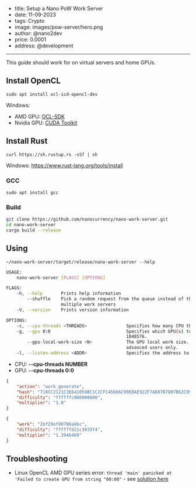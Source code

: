 
- title: Setup a Nano PoW Work Server
- date: 11-09-2023
- tags: Crypto
- image: images/pow-server/hero.png
- author: @nano2dev
- price: 0.0001
- address: @development

-----

This guide should work for on virtual servers and home GPUs. 

## Install OpenCL

```
sudo apt install ocl-icd-opencl-dev
```

Windows:
- AMD GPU: [OCL-SDK](https://github.com/GPUOpen-LibrariesAndSDKs/OCL-SDK/releases/)
- Nvidia GPU: [CUDA Toolkit](https://developer.nvidia.com/cuda-toolkit)

## Install Rust

```
curl https://sh.rustup.rs -sSf | sh
```

Windows: https://www.rust-lang.org/tools/install

### GCC

```
sudo apt install gcc
```

### Build

```bash
git clone https://github.com/nanocurrency/nano-work-server.git
cd nano-work-server
cargo build --release
```

## Using

```~/nano-work-server/target/release/nano-work-server --help```

```bash
USAGE:
    nano-work-server [FLAGS] [OPTIONS]

FLAGS:
    -h, --help       Prints help information
        --shuffle    Pick a random request from the queue instead of the oldest. Increases efficiency when using
                     multiple work servers
    -V, --version    Prints version information

OPTIONS:
    -c, --cpu-threads <THREADS>               Specifies how many CPU threads to use. [default: 0]
    -g, --gpu 0:0                             Specifies which GPU(s) to use. THREADS is optional and defaults to
                                              1048576.
        --gpu-local-work-size <N>             The GPU local work size. Increasing it may increase performance. For
                                              advanced users only.
    -l, --listen-address <ADDR>               Specifies the address to listen on. [default: [::1]:7076]
```

- CPU: **--cpu-threads NUMBER**
- GPU: **--cpu-threads 0:0**

```json
{
    "action": "work_generate",
    "hash": "718CC2121C3E641059BC1C2CFC45666C99E8AE922F7A807B7D07B62C995D79E2",
    "difficulty": "ffffffc000000000",
    "multiplier": "1.0" 
}
```

```json
{
    "work": "2bf29ef00786a6bc",
    "difficulty": "ffffffd21c3933f4",
    "multiplier": "1.3946469"        
}
```

## Troubleshooting

- Linux OpenCL AMD GPU series error: `thread 'main' panicked at 'Failed to create GPU from string "00:00"` - see [solution here](https://github.com/nanocurrency/nano-work-server/issues/28)